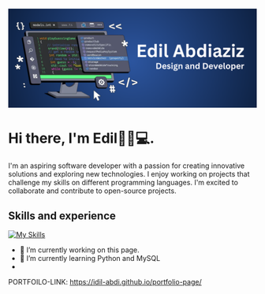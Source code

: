 ![Design and Development](https://github.com/idil-abdi/idil-abdi/blob/main/Edil%20Abdiaziz.png?raw=true)

# Hi there, I'm Edil👋🏾💻.

I'm an aspiring software developer with a passion for creating innovative solutions and exploring new technologies. I enjoy working on projects that challenge my skills on different programming languages. I'm excited to collaborate and contribute to open-source projects.

## Skills and experience

[![My Skills](https://skillicons.dev/icons?i=html,css,js,react,figma)](https://skillicons.dev)

- 🔭 I’m currently working on this page. 
- 🌱 I’m currently learning Python and MySQL 
-
PORTFOILO-LINK: https://idil-abdi.github.io/portfolio-page/

